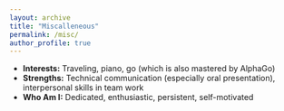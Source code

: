 ```yaml
---
layout: archive
title: "Miscalleneous"
permalink: /misc/
author_profile: true
---
```



- **Interests:** Traveling, piano, go (which is also mastered by AlphaGo)
- **Strengths:** Technical communication (especially oral presentation), interpersonal skills in team work
- **Who Am I:** Dedicated, enthusiastic, persistent, self-motivated
